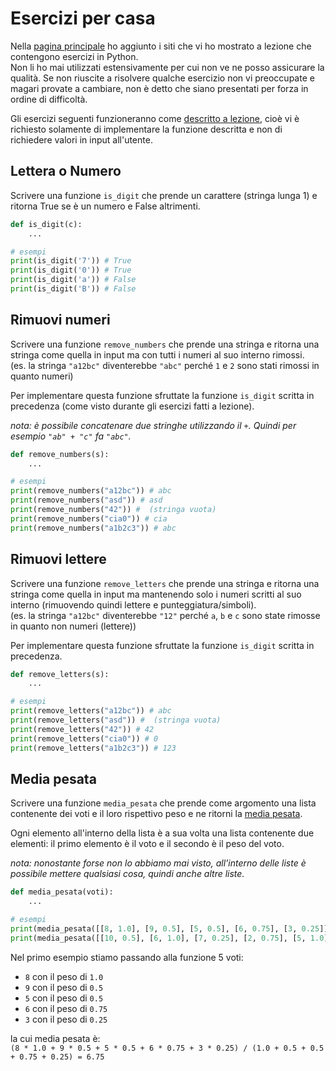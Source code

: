 # Esercizi per casa

Nella [pagina principale](../README.md) ho aggiunto i siti che vi ho mostrato a lezione che contengono esercizi in Python.  
Non li ho mai utilizzati estensivamente per cui non ve ne posso assicurare la qualità. Se non riuscite a risolvere qualche esercizio non vi preoccupate e magari provate a cambiare, non è detto che siano presentati per forza in ordine di difficoltà.  

Gli esercizi seguenti funzioneranno come [descritto a lezione](README.md), cioè vi è richiesto solamente di implementare la funzione descritta e non di richiedere valori in input all'utente.

## Lettera o Numero

Scrivere una funzione `is_digit` che prende un carattere (stringa lunga 1) e ritorna True se è un numero e False altrimenti.

```py
def is_digit(c):
    ...

# esempi
print(is_digit('7')) # True
print(is_digit('0')) # True
print(is_digit('a')) # False
print(is_digit('B')) # False
```

## Rimuovi numeri

Scrivere una funzione `remove_numbers` che prende una stringa e ritorna una stringa come quella in input ma con tutti i numeri al suo interno rimossi.  
(es. la stringa `"a12bc"` diventerebbe `"abc"` perché `1` e `2` sono stati rimossi in quanto numeri)

Per implementare questa funzione sfruttate la funzione `is_digit` scritta in precedenza (come visto durante gli esercizi fatti a lezione).

_nota: è possibile concatenare due stringhe utilizzando il `+`. Quindi per esempio `"ab" + "c"` fa `"abc"`._

```py
def remove_numbers(s):
    ...

# esempi
print(remove_numbers("a12bc")) # abc
print(remove_numbers("asd")) # asd
print(remove_numbers("42")) #  (stringa vuota)
print(remove_numbers("cia0")) # cia
print(remove_numbers("a1b2c3")) # abc
```

## Rimuovi lettere

Scrivere una funzione `remove_letters` che prende una stringa e ritorna una stringa come quella in input ma mantenendo solo i numeri scritti al suo interno (rimuovendo quindi lettere e punteggiatura/simboli).  
(es. la stringa `"a12bc"` diventerebbe `"12"` perché `a`, `b` e `c` sono state rimosse in quanto non numeri (lettere))

Per implementare questa funzione sfruttate la funzione `is_digit` scritta in precedenza.


```py
def remove_letters(s):
    ...

# esempi
print(remove_letters("a12bc")) # abc
print(remove_letters("asd")) #  (stringa vuota)
print(remove_letters("42")) # 42
print(remove_letters("cia0")) # 0
print(remove_letters("a1b2c3")) # 123
```

## Media pesata

Scrivere una funzione `media_pesata` che prende come argomento una lista contenente dei voti e il loro rispettivo peso e ne ritorni la [media pesata](https://www.youmath.it/domande-a-risposte/view/6298-media-ponderata.html).

Ogni elemento all'interno della lista è a sua volta una lista contenente due elementi: il primo elemento è il voto e il secondo è il peso del voto.

_nota: nonostante forse non lo abbiamo mai visto, all'interno delle liste è possibile mettere qualsiasi cosa, quindi anche altre liste._

```py
def media_pesata(voti):
    ...

# esempi
print(media_pesata([[8, 1.0], [9, 0.5], [5, 0.5], [6, 0.75], [3, 0.25]])) # 6.75
print(media_pesata([[10, 0.5], [6, 1.0], [7, 0.25], [2, 0.75], [5, 1.0]])) # 6.5
```
Nel primo esempio stiamo passando alla funzione 5 voti:  
- `8` con il peso di `1.0`
- `9` con il peso di `0.5`
- `5` con il peso di `0.5`
- `6` con il peso di `0.75`
- `3` con il peso di `0.25`

la cui media pesata è:  
`(8 * 1.0 + 9 * 0.5 + 5 * 0.5 + 6 * 0.75 + 3 * 0.25) / (1.0 + 0.5 + 0.5 + 0.75 + 0.25) = 6.75`